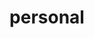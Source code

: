 ---
layout: page
title: personal
nav: true
nav_order: 4
dropdown: true
children: 
    - title: podcasts
      permalink: /podcasts/
    - title: divider
    # - title: projects
    #   permalink: /projects/
---